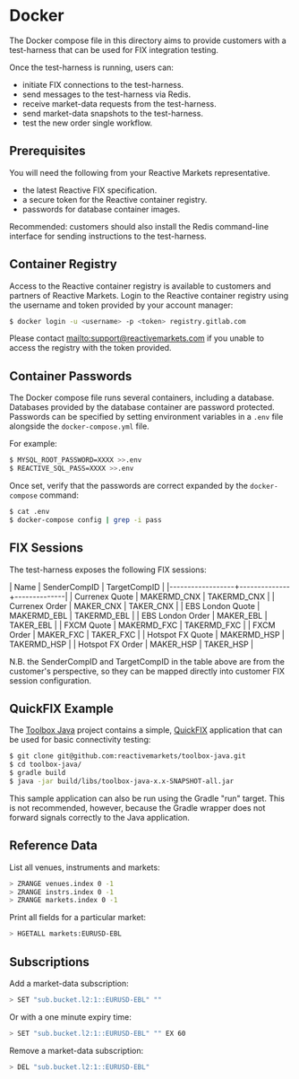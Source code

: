 # Docker

The Docker compose file in this directory aims to provide customers with a test-harness that can be
used for FIX integration testing.

Once the test-harness is running, users can:

- initiate FIX connections to the test-harness.
- send messages to the test-harness via Redis.
- receive market-data requests from the test-harness.
- send market-data snapshots to the test-harness.
- test the new order single workflow.

## Prerequisites

You will need the following from your Reactive Markets representative.

- the latest Reactive FIX specification.
- a secure token for the Reactive container registry.
- passwords for database container images.

Recommended: customers should also install the Redis command-line interface for sending instructions
to the test-harness.

## Container Registry

Access to the Reactive container registry is available to customers and partners of Reactive
Markets. Login to the Reactive container registry using the username and token provided by your
account manager:

```bash
$ docker login -u <username> -p <token> registry.gitlab.com
```

Please contact <mailto:support@reactivemarkets.com> if you unable to access the registry with the
token provided.

## Container Passwords

The Docker compose file runs several containers, including a database. Databases provided by the
database container are password protected. Passwords can be specified by setting environment
variables in a `.env` file alongside the `docker-compose.yml` file.

For example:

```bash
$ MYSQL_ROOT_PASSWORD=XXXX >>.env
$ REACTIVE_SQL_PASS=XXXX >>.env
```

Once set, verify that the passwords are correct expanded by the `docker-compose` command:

```bash
$ cat .env
$ docker-compose config | grep -i pass
```

## FIX Sessions

The test-harness exposes the following FIX sessions:

| Name             | SenderCompID | TargetCompID |
|------------------+--------------+--------------|
| Currenex Quote   | MAKERMD_CNX  | TAKERMD_CNX  |
| Currenex Order   | MAKER_CNX    | TAKER_CNX    |
| EBS London Quote | MAKERMD_EBL  | TAKERMD_EBL  |
| EBS London Order | MAKER_EBL    | TAKER_EBL    |
| FXCM Quote       | MAKERMD_FXC  | TAKERMD_FXC  |
| FXCM Order       | MAKER_FXC    | TAKER_FXC    |
| Hotspot FX Quote | MAKERMD_HSP  | TAKERMD_HSP  |
| Hotspot FX Order | MAKER_HSP    | TAKER_HSP    |

N.B. the SenderCompID and TargetCompID in the table above are from the customer's perspective,
so they can be mapped directly into customer FIX session configuration.

## QuickFIX Example

The [Toolbox Java](https://github.com/reactivemarkets/toolbox-java) project contains a simple,
[QuickFIX](https://www.quickfixj.org/) application that can be used for basic connectivity testing:

```bash
$ git clone git@github.com:reactivemarkets/toolbox-java.git
$ cd toolbox-java/
$ gradle build
$ java -jar build/libs/toolbox-java-x.x-SNAPSHOT-all.jar
```

This sample application can also be run using the Gradle "run" target. This is not recommended,
however, because the Gradle wrapper does not forward signals correctly to the Java application.

## Reference Data

List all venues, instruments and markets:

```bash
> ZRANGE venues.index 0 -1
> ZRANGE instrs.index 0 -1
> ZRANGE markets.index 0 -1
```

Print all fields for a particular market:

```bash
> HGETALL markets:EURUSD-EBL
```

## Subscriptions

Add a market-data subscription:

```bash
> SET "sub.bucket.l2:1::EURUSD-EBL" ""
```

Or with a one minute expiry time:

```bash
> SET "sub.bucket.l2:1::EURUSD-EBL" "" EX 60
```

Remove a market-data subscription:

```bash
> DEL "sub.bucket.l2:1::EURUSD-EBL"
```
